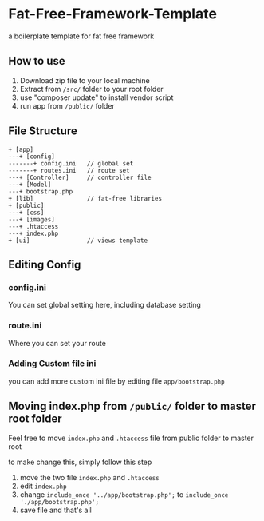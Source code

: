 # Fat-Free-Framework-Template

a boilerplate template for fat free framework

## How to use

1. Download zip file to your local machine
2. Extract from `/src/` folder to your root folder
3. use "composer update" to install vendor script
4. run app from `/public/` folder

## File Structure

```
+ [app]
---+ [config]
-------+ config.ini   // global set
-------+ routes.ini   // route set
---+ [Controller]     // controller file
---+ [Model]
---+ bootstrap.php
+ [lib]               // fat-free libraries
+ [public]
---+ [css]
---+ [images]
---+ .htaccess
---+ index.php
+ [ui]                // views template
```

## Editing Config
### config.ini
You can set global setting here, including database setting

### route.ini
Where you can set your route

### Adding Custom file ini
you can add more custom ini file by editing file `app/bootstrap.php`

## Moving index.php from `/public/` folder to master root folder
Feel free to move `index.php` and `.htaccess` file from public folder to master root

to make change this, simply follow this step

1. move the two file `index.php` and `.htaccess`
2. edit `index.php`
3. change ```include_once '../app/bootstrap.php';``` to ```include_once './app/bootstrap.php';```
4. save file and that's all





